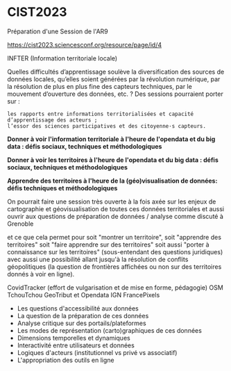 # CIST2023
Préparation d'une Session de l'AR9

https://cist2023.sciencesconf.org/resource/page/id/4


INFTER (Information territoriale locale)

Quelles difficultés d’apprentissage soulève la diversification des sources de données locales, qu’elles soient générées par la révolution numérique, par la résolution de plus en plus fine des capteurs techniques, par le mouvement d’ouverture des données, etc. ? Des sessions pourraient porter sur :

    les rapports entre informations territorialisées et capacité d’apprentissage des acteurs ;
    l’essor des sciences participatives et des citoyenne·s capteurs.

**Donner à voir l'information territoriale à l'heure de l'opendata et du big data : défis sociaux, techniques et méthodologiques**

**Donner à voir les territoires à l'heure de l'opendata et du big data : défis sociaux, techniques et méthodologiques**

**Apprendre des territoires à l'heure de la (géo)visualisation de données: défis techniques et méthodologiques**

On pourrait faire une session très ouverte à la fois axée sur les enjeux de cartographie et géovisualisation de toutes ces données territoriales et aussi ouvrir aux questions de préparation de données / analyse comme discuté à Grenoble

et ce que cela permet pour soit "montrer un territoire", soit "apprendre des territoires" soit "faire apprendre sur des territoires" soit aussi "porter à connaissance sur les territoires" (sous-entendant des questions juridiques) avec aussi une possibilité allant jusqu'à la résolution de conflits géopolitiques (la question de frontières affichées ou non sur des territoires donnés à voir en ligne).

CovidTracker (effort de vulgarisation et de mise en forme, pédagogie)
OSM TchouTchou
GeoTribut et Opendata IGN
FrancePixels


- Les questions d'accessibilité aux données
- La question de la préparation de ces données
- Analyse critique sur des portails/plateformes
- Les modes de représentation (carto)graphiques de ces données
- Dimensions temporelles et dynamiques
- Interactivité entre utilisateurs et données
- Logiques d'acteurs (institutionnel vs privé vs associatif)
- L'appropriation des outils en ligne


